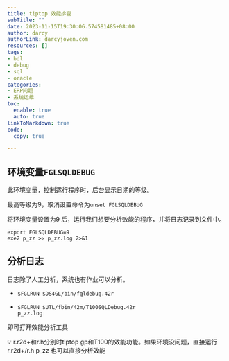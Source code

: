 ```yaml
---
title: tiptop 效能排查
subTitle: ""
date: 2023-11-15T19:30:06.574581485+08:00
author: darcy
authorLink: darcyjoven.com
resources: []
tags:
- bdl
- debug
- sql
- oracle
categories:
- ERP问题
- 系统运维
toc:
  enable: true
  auto: true
linkToMarkdown: true
code:
  copy: true

---
```

## 环境变量`FGLSQLDEBUG`

此环境变量，控制运行程序时，后台显示日期的等级。

最高等级为9，取消设置命令为`unset FGLSQLDEBUG`

将环境变量设置为9  后，运行我们想要分析效能的程序，并将日志记录到文件中。

```shell
export FGLSQLDEBUG=9
exe2 p_zz >> p_zz.log 2>&1
```

## 分析日志

日志除了人工分析，系统也有作业可以分析。

- <code>$FGLRUN $DS4GL/bin/fgldebug.42r</code>

- <code>$FGLRUN $UTL/fbin/42m/T100SQLDebug.42r p_zz.log</code>

即可打开效能分析工具



<aside>
💡 r.r2d+和r.h分别时tiptop gp和T100的效能功能。如果环境没问题，直接运行 r.r2d+/r.h p_zz 也可以直接分析效能
</aside>



